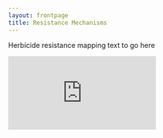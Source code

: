 ```yaml
---
layout: frontpage
title: Resistance Mechanisms
---
```


Herbicide resistance mapping text to go here

<html>
<iframe src="https://90.246.197.78:3838/ResistanceMaps" width: "100%"; height: "850px" frameborder="0"></iframe>
</html>
